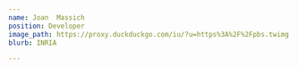 ```yaml
---
name: Joan	Massich
position: Developer
image_path: https://proxy.duckduckgo.com/iu/?u=https%3A%2F%2Fpbs.twimg.com%2Fprofile_images%2F570603087052546048%2FXRZfvpxm_400x400.png&f=1
blurb: INRIA

---
```

